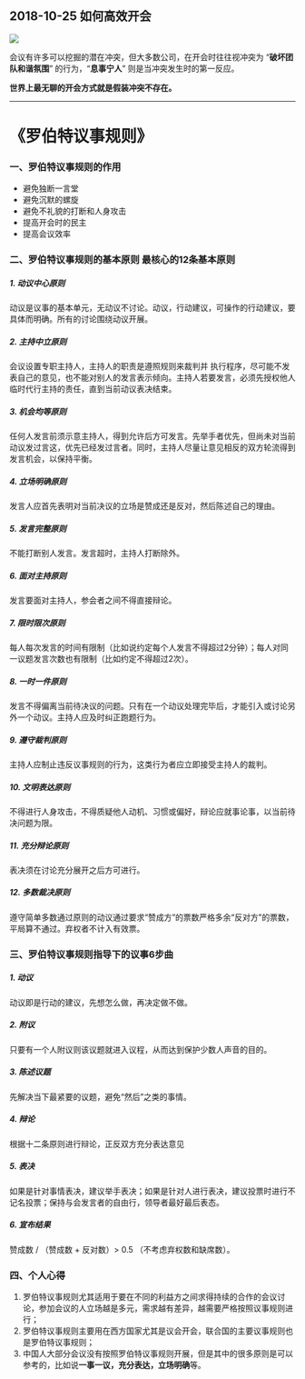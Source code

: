 ## 2018-10-25 如何高效开会


![](https://sggggy.github.io/images/meeting_hd.jpg)

会议有许多可以挖掘的潜在冲突，但大多数公司，在开会时往往视冲突为 “**破坏团队和谐氛围**” 的行为，“**息事宁人**” 则是当冲突发生时的第一反应。

**世界上最无聊的开会方式就是假装冲突不存在。**

------

# 《罗伯特议事规则》



### 一、罗伯特议事规则的作用

- 避免独断一言堂
- 避免沉默的螺旋
- 避免不礼貌的打断和人身攻击
- 提高开会时的民主
- 提高会议效率

### 二、罗伯特议事规则的基本原则 最核心的12条基本原则

##### 1. 动议中心原则

动议是议事的基本单元，无动议不讨论。动议，行动建议，可操作的行动建议，要具体而明确。所有的讨论围绕动议开展。

##### 2. 主持中立原则

会议设置专职主持人，主持人的职责是遵照规则来裁判并 执行程序，尽可能不发表自己的意见，也不能对别人的发言表示倾向。主持人若要发言，必须先授权他人临时代行主持的责任，直到当前动议表决结束。

##### 3. 机会均等原则

任何人发言前须示意主持人，得到允许后方可发言。先举手者优先，但尚未对当前动议发过言这，优先已经发过言者。同时，主持人尽量让意见相反的双方轮流得到发言机会，以保持平衡。

##### 4. 立场明确原则

发言人应首先表明对当前决议的立场是赞成还是反对，然后陈述自己的理由。

##### 5. 发言完整原则

不能打断别人发言。发言超时，主持人打断除外。

##### 6. 面对主持原则

发言要面对主持人，参会者之间不得直接辩论。

##### 7. 限时限次原则

每人每次发言的时间有限制（比如说约定每个人发言不得超过2分钟）；每人对同一议题发言次数也有限制（比如约定不得超过2次）。

##### 8. 一时一件原则

发言不得偏离当前待决议的问题。只有在一个动议处理完毕后，才能引入或讨论另外一个动议。主持人应及时纠正跑题行为。

##### 9. 遵守裁判原则

主持人应制止违反议事规则的行为，这类行为者应立即接受主持人的裁判。

##### 10. 文明表达原则

不得进行人身攻击，不得质疑他人动机、习惯或偏好，辩论应就事论事，以当前待决问题为限。

##### 11. 充分辩论原则

表决须在讨论充分展开之后方可进行。

##### 12. 多数裁决原则

遵守简单多数通过原则的动议通过要求“赞成方”的票数严格多余“反对方”的票数，平局算不通过。弃权者不计入有效票。

### 三、罗伯特议事规则指导下的议事6步曲

##### 1. 动议

动议即是行动的建议，先想怎么做，再决定做不做。

##### 2. 附议

只要有一个人附议则该议题就进入议程，从而达到保护少数人声音的目的。

##### 3. 陈述议题

先解决当下最紧要的议题，避免“然后”之类的事情。

##### 4. 辩论

根据十二条原则进行辩论，正反双方充分表达意见

##### 5. 表决

如果是针对事情表决，建议举手表决；如果是针对人进行表决，建议投票时进行不记名投票；保持与会发言者的自由行，领导者最好最后表态。

##### 6. 宣布结果

赞成数 / （赞成数 + 反对数）> 0.5 （不考虑弃权数和缺席数）。

### 四、个人心得

1. 罗伯特议事规则尤其适用于要在不同的利益方之间求得持续的合作的会议讨论，参加会议的人立场越是多元，需求越有差异，越需要严格按照议事规则进行；
2. 罗伯特议事规则主要用在西方国家尤其是议会开会，联合国的主要议事规则也是罗伯特议事规则；
3. 中国人大部分会议没有按照罗伯特议事规则开展，但是其中的很多原则是可以参考的，比如说**一事一议，充分表达，立场明确**等。
